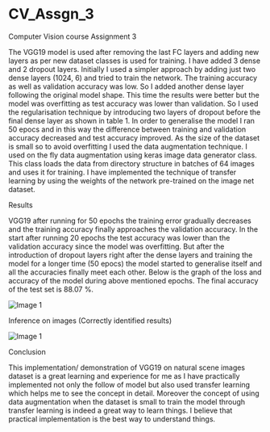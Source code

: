 # CV_Assgn_3

Computer Vision course Assignment 3

The VGG19 model is used after removing the last FC layers and adding new layers as per new dataset classes is used for training. I have added 3 dense and 2 dropout layers. Initially I used a simpler approach by adding just two dense layers (1024, 6) and tried to train the network. The training accuracy as well as validation accuracy was low. So I added another dense layer following the original model shape. This time the results were better but the model was overfitting as test accuracy was lower than validation. So I used the regularisation technique by introducing two layers of dropout before the final dense layer as shown in table 1. In order to generalise the model I ran 50 epocs and in this way the difference between training and validation accuracy decreased and test accuracy improved. As the size of the dataset is small so to avoid overfitting I used the data augmentation technique. I used on the fly data augmentation using keras image data generator class. This class loads the data from directory structure in batches of 64 images and uses it for training. I have implemented the technique of transfer learning by using the weights of the network pre-trained on the image net dataset.



Results

VGG19 after running for 50 epochs the training error gradually decreases and the training accuracy finally approaches the validation accuracy. In the start after running 20 epochs the test accuracy was lower than the validation accuracy since the model was overfitting. But after the introduction of dropout layers right after the dense layers and training the model for a longer time (50 epocs) the model started to generalise itself and all the accuracies finally meet each other. Below is the graph of the loss and accuracy of the model during above mentioned epochs. The final accuracy of the test set is 88.07 %.

![Image 1](https://drive.google.com/uc?export=view&id=1yIrnEljaIE6TmbiPuOf9Ec4N1LLI9Te-)

Inference on images (Correctly identified results)

![Image 1](https://drive.google.com/uc?export=view&id=1sxcbO16MDRSxqrdGcdMNtJyv2Ys59S3D)

Conclusion

This implementation/ demonstration of VGG19 on natural scene images dataset is a great learning and experience for me as I have practically implemented not only the follow of model but also used transfer learning which helps me to see the concept in detail. Moreover the concept of using data augmentation when the dataset is small to train the model through transfer learning is indeed a great way to learn things. I believe that practical implementation is the best way to understand things. 
